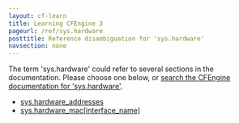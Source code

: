 ```yaml
---
layout: cf-learn
title: Learning CFEngine 3
pageurl: /ref/sys.hardware
posttitle: Reference disambiguation for 'sys.hardware'
navsection: none
---
```


The term 'sys.hardware' could refer to several sections in the documentation. Please choose one below, or
[search the CFEngine documentation for 'sys.hardware'](http://cfengine.com/docs/latest/search.html?q=sys.hardware).

- [sys.hardware_addresses](http://cfengine.com/docs/latest/reference-special-variables-sys.html#sys-hardware_addresses)
- [sys.hardware_mac\[interface_name\]](http://cfengine.com/docs/latest/reference-special-variables-sys.html#sys-hardware_mac-interface_name)

